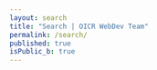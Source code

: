 ```yaml
---
layout: search
title: "Search | OICR WebDev Team"
permalink: /search/
published: true
isPublic_b: true
---
```


<div id="app-search"></div>
